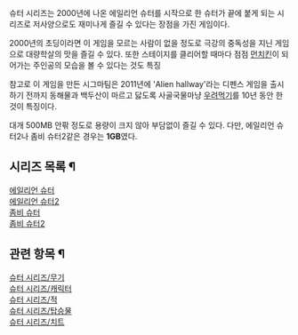 슈터 시리즈는 2000년에 나온 에일리언 슈터를 시작으로 한 슈터가 끝에 붙게 되는 시리즈로 저사양으로도 재미나게 즐길 수 있다는 장점을
가진 게임이다.  

2000년의 초딩이라면 이 게임을 모르는 사람이 없을 정도로 극강의 중독성을 지닌 게임으로 대량학살의 맛을 즐길 수 있다. 또한 스테이지를
클리어할 때마다 점점 [먼치킨](%EB%A8%BC%EC%B9%98%ED%82%A8.md)이 되어가는 주인공의 모습을 볼 수 있다는 것도
특징

참고로 이 게임을 만든 시그마팀은 2011년에 'Alien hallway'라는 디펜스 게임을 출시하기 전까지 동해물과 백두산이 마르고 닳도록
사골국물마냥 [우려먹기](%EC%9A%B0%EB%A0%A4%EB%A8%B9%EA%B8%B0.md)를 10년 동안 한 것이 특징이다.

대개 500MB 안팎 정도로 용량이 크지 않아 부담없이 즐길 수 있다. 다만, 에일리언 슈터2나 좀비 슈터2같은 경우는 **1GB**였다.

## 시리즈 목록 ¶

  

[에일리언 슈터](%EC%97%90%EC%9D%BC%EB%A6%AC%EC%96%B8%20%EC%8A%88%ED%84%B0.md)  
[에일리언 슈터2](%EC%97%90%EC%9D%BC%EB%A6%AC%EC%96%B8%20%EC%8A%88%ED%84%B02.md)  
[좀비 슈터](%EC%A2%80%EB%B9%84%20%EC%8A%88%ED%84%B0.md)  
[좀비 슈터2](%EC%A2%80%EB%B9%84%20%EC%8A%88%ED%84%B02.md)

## 관련 항목 ¶

  

[슈터 시리즈/무기](%EC%8A%88%ED%84%B0%20%EC%8B%9C%EB%A6%AC%EC%A6%88/%EB%AC%B4%EA%B8%B0.md)  
[슈터 시리즈/캐릭터](%EC%8A%88%ED%84%B0%20%EC%8B%9C%EB%A6%AC%EC%A6%88/%EC%BA%90%EB%A6%AD%ED%84%B0.md)  
[슈터 시리즈/적](%EC%8A%88%ED%84%B0%20%EC%8B%9C%EB%A6%AC%EC%A6%88/%EC%A0%81.md)  
[슈터 시리즈/탑승물](%EC%8A%88%ED%84%B0%20%EC%8B%9C%EB%A6%AC%EC%A6%88/%ED%83%91%EC%8A%B9%EB%AC%BC.md)  
[슈터 시리즈/치트](%EC%8A%88%ED%84%B0%20%EC%8B%9C%EB%A6%AC%EC%A6%88/%EC%B9%98%ED%8A%B8.md)


